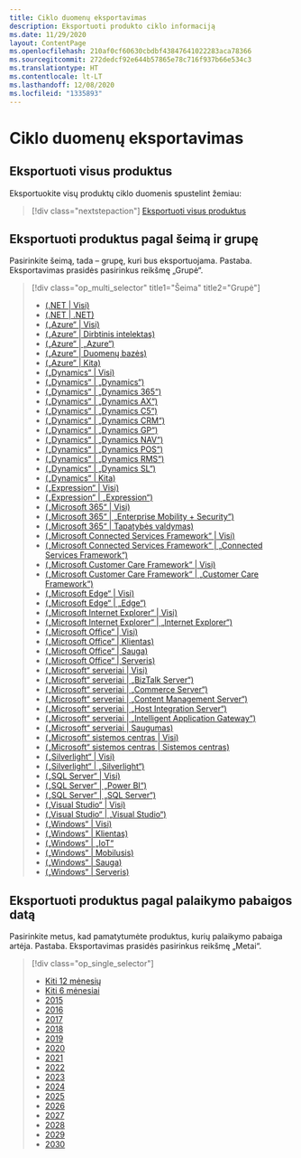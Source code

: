 ```yaml
---
title: Ciklo duomenų eksportavimas
description: Eksportuoti produkto ciklo informaciją
ms.date: 11/29/2020
layout: ContentPage
ms.openlocfilehash: 210af0cf60630cbdbf43847641022283aca78366
ms.sourcegitcommit: 272dedcf92e644b57865e78c716f937b66e534c3
ms.translationtype: HT
ms.contentlocale: lt-LT
ms.lasthandoff: 12/08/2020
ms.locfileid: "1335893"
---
```

# <a name="lifecycle-data-export"></a>Ciklo duomenų eksportavimas

## <a name="export-all-products"></a>Eksportuoti visus produktus
Eksportuokite visų produktų ciklo duomenis spustelint žemiau:

> [!div class="nextstepaction"]
> [Eksportuoti visus produktus](https://app-omaha-prod.azurewebsites.net/api/PublishedListings/Export)

## <a name="export-products-by-family-and-group"></a>Eksportuoti produktus pagal šeimą ir grupę
Pasirinkite šeimą, tada – grupę, kuri bus eksportuojama. Pastaba. Eksportavimas prasidės pasirinkus reikšmę „Grupė“. 

> [!div class="op_multi_selector" title1="Šeima" title2="Grupė"]
> - [(.NET | Visi)](https://app-omaha-prod.azurewebsites.net/api/PublishedListings/Export(family='.NET'))
> - [(.NET | .NET)](https://app-omaha-prod.azurewebsites.net/api/PublishedListings/Export(family='.NET',group='.NET'))
> - [(„Azure“ | Visi)](https://app-omaha-prod.azurewebsites.net/api/PublishedListings/Export(family='Azure'))
> - [(„Azure“ | Dirbtinis intelektas)](https://app-omaha-prod.azurewebsites.net/api/PublishedListings/Export(family='Azure',group='AI'))
> - [(„Azure“ | „Azure“)](https://app-omaha-prod.azurewebsites.net/api/PublishedListings/Export(family='Azure',group='Azure'))
> - [(„Azure“ | Duomenų bazės)](https://app-omaha-prod.azurewebsites.net/api/PublishedListings/Export(family='Azure',group='Databases'))
> - [(„Azure“ | Kita)](https://app-omaha-prod.azurewebsites.net/api/PublishedListings/Export(family='Azure',group='Other'))
> - [(„Dynamics“ | Visi)](https://app-omaha-prod.azurewebsites.net/api/PublishedListings/Export(family='Dynamics'))
> - [(„Dynamics“ | „Dynamics“)](https://app-omaha-prod.azurewebsites.net/api/PublishedListings/Export(family='Dynamics',group='Dynamics'))
> - [(„Dynamics“ | „Dynamics 365“)](https://app-omaha-prod.azurewebsites.net/api/PublishedListings/Export(family='Dynamics',group='Dynamics%20365'))
> - [(„Dynamics“ | „Dynamics AX“)](https://app-omaha-prod.azurewebsites.net/api/PublishedListings/Export(family='Dynamics',group='Dynamics%20AX'))
> - [(„Dynamics“ | „Dynamics C5“)](https://app-omaha-prod.azurewebsites.net/api/PublishedListings/Export(family='Dynamics',group='Dynamics%20C5'))
> - [(„Dynamics“ | „Dynamics CRM“)](https://app-omaha-prod.azurewebsites.net/api/PublishedListings/Export(family='Dynamics',group='Dynamics%20CRM'))
> - [(„Dynamics“ | „Dynamics GP“)](https://app-omaha-prod.azurewebsites.net/api/PublishedListings/Export(family='Dynamics',group='Dynamics%20GP'))
> - [(„Dynamics“ | „Dynamics NAV“)](https://app-omaha-prod.azurewebsites.net/api/PublishedListings/Export(family='Dynamics',group='Dynamics%20NAV'))
> - [(„Dynamics“ | „Dynamics POS“)](https://app-omaha-prod.azurewebsites.net/api/PublishedListings/Export(family='Dynamics',group='Dynamics%20POS'))
> - [(„Dynamics“ | „Dynamics RMS“)](https://app-omaha-prod.azurewebsites.net/api/PublishedListings/Export(family='Dynamics',group='Dynamics%20RMS'))
> - [(„Dynamics“ | „Dynamics SL“)](https://app-omaha-prod.azurewebsites.net/api/PublishedListings/Export(family='Dynamics',group='Dynamics%20SL'))
> - [(„Dynamics“ | Kita)](https://app-omaha-prod.azurewebsites.net/api/PublishedListings/Export(family='Dynamics',group='Other'))
> - [(„Expression“ | Visi)](https://app-omaha-prod.azurewebsites.net/api/PublishedListings/Export(family='Expression'))
> - [(„Expression“ | „Expression“)](https://app-omaha-prod.azurewebsites.net/api/PublishedListings/Export(family='Expression',group='Expression'))
> - [(„Microsoft 365“ | Visi)](https://app-omaha-prod.azurewebsites.net/api/PublishedListings/Export(family='Microsoft%20365'))
> - [(„Microsoft 365“ | „Enterprise Mobility + Security“)](https://app-omaha-prod.azurewebsites.net/api/PublishedListings/Export(family='Microsoft%20365',group='Enterprise%20Mobility%20%2B%20Security'))
> - [(„Microsoft 365“ | Tapatybės valdymas)](https://app-omaha-prod.azurewebsites.net/api/PublishedListings/Export(family='Microsoft%20365',group='Identity%20Management'))
> - [(„Microsoft Connected Services Framework“ | Visi)](https://app-omaha-prod.azurewebsites.net/api/PublishedListings/Export(family='Microsoft%20Connected%20Services%20Framework'))
> - [(„Microsoft Connected Services Framework“ | „Connected Services Framework“)](https://app-omaha-prod.azurewebsites.net/api/PublishedListings/Export(family='Microsoft%20Connected%20Services%20Framework',group='Connected%20Services%20Framework'))
> - [(„Microsoft Customer Care Framework“ | Visi)](https://app-omaha-prod.azurewebsites.net/api/PublishedListings/Export(family='Microsoft%20Customer%20Care%20Framework'))
> - [(„Microsoft Customer Care Framework“ | „Customer Care Framework“)](https://app-omaha-prod.azurewebsites.net/api/PublishedListings/Export(family='Microsoft%20Customer%20Care%20Framework',group='Customer%20Care%20Framework'))
> - [(„Microsoft Edge“ | Visi)](https://app-omaha-prod.azurewebsites.net/api/PublishedListings/Export(family='Microsoft%20Edge'))
> - [(„Microsoft Edge“ | „Edge“)](https://app-omaha-prod.azurewebsites.net/api/PublishedListings/Export(family='Microsoft%20Edge',group='Edge'))
> - [(„Microsoft Internet Explorer“ | Visi)](https://app-omaha-prod.azurewebsites.net/api/PublishedListings/Export(family='Microsoft%20Internet%20Explorer'))
> - [(„Microsoft Internet Explorer“ | „Internet Explorer“)](https://app-omaha-prod.azurewebsites.net/api/PublishedListings/Export(family='Microsoft%20Internet%20Explorer',group='Internet%20Explorer'))
> - [(„Microsoft Office“ | Visi)](https://app-omaha-prod.azurewebsites.net/api/PublishedListings/Export(family='Microsoft%20Office'))
> - [(„Microsoft Office“ | Klientas)](https://app-omaha-prod.azurewebsites.net/api/PublishedListings/Export(family='Microsoft%20Office',group='Client'))
> - [(„Microsoft Office“ | Sauga)](https://app-omaha-prod.azurewebsites.net/api/PublishedListings/Export(family='Microsoft%20Office',group='Security'))
> - [(„Microsoft Office“ | Serveris)](https://app-omaha-prod.azurewebsites.net/api/PublishedListings/Export(family='Microsoft%20Office',group='Server'))
> - [(„Microsoft“ serveriai | Visi)](https://app-omaha-prod.azurewebsites.net/api/PublishedListings/Export(family='Microsoft%20Servers'))
> - [(„Microsoft“ serveriai | „BizTalk Server“)](https://app-omaha-prod.azurewebsites.net/api/PublishedListings/Export(family='Microsoft%20Servers',group='BizTalk%20Server'))
> - [(„Microsoft“ serveriai | „Commerce Server“)](https://app-omaha-prod.azurewebsites.net/api/PublishedListings/Export(family='Microsoft%20Servers',group='Commerce%20Server'))
> - [(„Microsoft“ serveriai | „Content Management Server“)](https://app-omaha-prod.azurewebsites.net/api/PublishedListings/Export(family='Microsoft%20Servers',group='Content%20Management%20Server'))
> - [(„Microsoft“ serveriai | „Host Integration Server“)](https://app-omaha-prod.azurewebsites.net/api/PublishedListings/Export(family='Microsoft%20Servers',group='Host%20Integration%20Server'))
> - [(„Microsoft“ serveriai | „Intelligent Application Gateway“)](https://app-omaha-prod.azurewebsites.net/api/PublishedListings/Export(family='Microsoft%20Servers',group='Intelligent%20Application%20Gateway'))
> - [(„Microsoft“ serveriai | Saugumas)](https://app-omaha-prod.azurewebsites.net/api/PublishedListings/Export(family='Microsoft%20Servers',group='Security'))
> - [(„Microsoft“ sistemos centras | Visi)](https://app-omaha-prod.azurewebsites.net/api/PublishedListings/Export(family='Microsoft%20System%20Center'))
> - [(„Microsoft“ sistemos centras | Sistemos centras)](https://app-omaha-prod.azurewebsites.net/api/PublishedListings/Export(family='Microsoft%20System%20Center',group='System%20Center'))
> - [(„Silverlight“ | Visi)](https://app-omaha-prod.azurewebsites.net/api/PublishedListings/Export(family='Silverlight'))
> - [(„Silverlight“ | „Silverlight“)](https://app-omaha-prod.azurewebsites.net/api/PublishedListings/Export(family='Silverlight',group='Silverlight'))
> - [(„SQL Server“ | Visi)](https://app-omaha-prod.azurewebsites.net/api/PublishedListings/Export(family='SQL%20Server'))
> - [(„SQL Server“ | „Power BI“)](https://app-omaha-prod.azurewebsites.net/api/PublishedListings/Export(family='SQL%20Server',group='Power%20BI'))
> - [(„SQL Server“ | „SQL Server“)](https://app-omaha-prod.azurewebsites.net/api/PublishedListings/Export(family='SQL%20Server',group='SQL%20Server'))
> - [(„Visual Studio“ | Visi) ](https://app-omaha-prod.azurewebsites.net/api/PublishedListings/Export(family='Visual%20Studio'))
> - [(„Visual Studio“ | „Visual Studio“)](https://app-omaha-prod.azurewebsites.net/api/PublishedListings/Export(family='Visual%20Studio',group='Visual%20Studio'))
> - [(„Windows“ | Visi)](https://app-omaha-prod.azurewebsites.net/api/PublishedListings/Export(family='Windows'))
> - [(„Windows“ | Klientas)](https://app-omaha-prod.azurewebsites.net/api/PublishedListings/Export(family='Windows',group='Client'))
> - [(„Windows“ | „IoT“](https://app-omaha-prod.azurewebsites.net/api/PublishedListings/Export(family='Windows',group='IoT'))
> - [(„Windows“ | Mobilusis)](https://app-omaha-prod.azurewebsites.net/api/PublishedListings/Export(family='Windows',group='Mobile'))
> - [(„Windows“ | Sauga)](https://app-omaha-prod.azurewebsites.net/api/PublishedListings/Export(family='Windows',group='Security'))
> - [(„Windows“ | Serveris)](https://app-omaha-prod.azurewebsites.net/api/PublishedListings/Export(family='Windows',group='Server'))

## <a name="export-products-by-end-of-support-date"></a>Eksportuoti produktus pagal palaikymo pabaigos datą
Pasirinkite metus, kad pamatytumėte produktus, kurių palaikymo pabaiga artėja. Pastaba. Eksportavimas prasidės pasirinkus reikšmę „Metai“.

> [!div class="op_single_selector"]
> - [Kiti 12 mėnesių](https://app-omaha-prod.azurewebsites.net/api/PublishedListings/Export(endOfSupportMonths=12))
> - [Kiti 6 mėnesiai](https://app-omaha-prod.azurewebsites.net/api/PublishedListings/Export(endOfSupportMonths=6))
> - [2015](https://app-omaha-prod.azurewebsites.net/api/PublishedListings/Export(endOfSupportYear=2015))
> - [2016](https://app-omaha-prod.azurewebsites.net/api/PublishedListings/Export(endOfSupportYear=2016))
> - [2017](https://app-omaha-prod.azurewebsites.net/api/PublishedListings/Export(endOfSupportYear=2017))
> - [2018](https://app-omaha-prod.azurewebsites.net/api/PublishedListings/Export(endOfSupportYear=2018))
> - [2019](https://app-omaha-prod.azurewebsites.net/api/PublishedListings/Export(endOfSupportYear=2019))
> - [2020](https://app-omaha-prod.azurewebsites.net/api/PublishedListings/Export(endOfSupportYear=2020))
> - [2021](https://app-omaha-prod.azurewebsites.net/api/PublishedListings/Export(endOfSupportYear=2021))
> - [2022](https://app-omaha-prod.azurewebsites.net/api/PublishedListings/Export(endOfSupportYear=2022))
> - [2023](https://app-omaha-prod.azurewebsites.net/api/PublishedListings/Export(endOfSupportYear=2023))
> - [2024](https://app-omaha-prod.azurewebsites.net/api/PublishedListings/Export(endOfSupportYear=2024))
> - [2025](https://app-omaha-prod.azurewebsites.net/api/PublishedListings/Export(endOfSupportYear=2025))
> - [2026](https://app-omaha-prod.azurewebsites.net/api/PublishedListings/Export(endOfSupportYear=2026))
> - [2027](https://app-omaha-prod.azurewebsites.net/api/PublishedListings/Export(endOfSupportYear=2027))
> - [2028](https://app-omaha-prod.azurewebsites.net/api/PublishedListings/Export(endOfSupportYear=2028))
> - [2029](https://app-omaha-prod.azurewebsites.net/api/PublishedListings/Export(endOfSupportYear=2029))
> - [2030](https://app-omaha-prod.azurewebsites.net/api/PublishedListings/Export(endOfSupportYear=2030))
